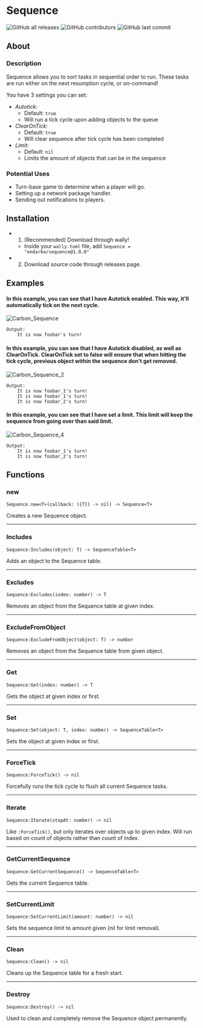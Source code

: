 # Sequence
![GitHub all releases](https://img.shields.io/github/downloads/EnDarke/Sequence/total)
![GitHub contributors](https://img.shields.io/github/contributors/EnDarke/Sequence)
![GitHub last commit](https://img.shields.io/github/last-commit/EnDarke/Sequence)

## About
### Description
 Sequence allows you to sort tasks in sequential order to run. These tasks are run either on the next resumption cycle, or on-command!

 You have 3 settings you can set:
- *Autotick:*
    - Default: `true`
    - Will run a tick cycle upon adding objects to the queue
- *ClearOnTick:*
    - Default: `true`
    - Will clear sequence after tick cycle has been completed
- *Limit:*
    - Default: `nil`
    - Limits the amount of objects that can be in the sequence

 ### Potential Uses
 - Turn-base game to determine when a player will go.
 - Setting up a network package handler.
 - Sending out notifications to players.

## Installation
- 1. (Recommended) Download through wally!
    - Inside your `wally.toml` file, add `Sequence = "endarke/sequence@1.0.0"`
- 2. Download source code through releases page.

## Examples

#### In this example, you can see that I have Autotick enabled. This way, it'll automatically tick on the next cycle.

![Carbon_Sequence](https://user-images.githubusercontent.com/60949506/236703749-10d5fdff-3ef2-423e-bdfa-8a9a27f58bed.png)
```
Output:
    It is now foobar's turn!
```

#### In this example, you can see that I have Autotick disabled, as well as ClearOnTick. ClearOnTick set to false will ensure that when hitting the tick cycle, previous object within the sequence don't get removed.

![Carbon_Sequence_2](https://user-images.githubusercontent.com/60949506/236704355-2fa7ea60-1b32-4cda-92c6-734282dfd4b9.png)
```
Output:
    It is now foobar_1's turn!
    It is now foobar_1's turn!
    It is now foobar_2's turn!
```

#### In this example, you can see that I have set a limit. This limit will keep the sequence from going over than said limit.

![Carbon_Sequence_4](https://user-images.githubusercontent.com/60949506/236704902-5b23035f-fb58-4ddc-9697-a258085d6f28.png)
```
Output:
    It is now foobar_1's turn!
    It is now foobar_2's turn!
```

## Functions
### new
```
Sequence.new<T>(callback: ({T}) -> nil) -> Sequence<T>
```
Creates a new Sequence object.

---
### Includes
```
Sequence:Includes(object: T) -> SequenceTable<T>
```
Adds an object to the Sequence table.

---
### Excludes
```
Sequence:Excludes(index: number) -> T
```
Removes an object from the Sequence table at given index.

---
### ExcludeFromObject
```
Sequence:ExcludeFromObject(object: T) -> number
```
Removes an object from the Sequence table from given object.

---
### Get
```
Sequence:Get(index: number) -> T
```
Gets the object at given index or first.

---
### Set
```
Sequence:Set(object: T, index: number) -> SequenceTable<T>
```
Sets the object at given index or first.

---
### ForceTick
```
Sequence:ForceTick() -> nil
```
Forcefully runs the tick cycle to flush all current Sequence tasks.

---
### Iterate
```
Sequence:Iterate(stopAt: number) -> nil
```
Like `:ForceTick()`, but only iterates over objects up to given index. Will run based on count of objects rather than count of index.

---
### GetCurrentSequence
```
Sequence:GetCurrentSequence() -> SequenceTable<T>
```
Gets the current Sequence table.

---
### SetCurrentLimit
```
Sequence:SetCurrentLimit(amount: number) -> nil
```
Sets the sequence limit to amount given (nil for limit removal).

---
### Clean
```
Sequence:Clean() -> nil
```
Cleans up the Sequence table for a fresh start.

---
### Destroy
```
Sequence:Destroy() -> nil
```
Used to clean and completely remove the Sequence object permanently.
